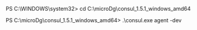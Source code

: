 



PS C:\WINDOWS\system32> cd C:\microDg\consul_1.5.1_windows_amd64

PS C:\microDg\consul_1.5.1_windows_amd64> .\consul.exe agent -dev

